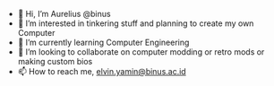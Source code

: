 - 👋 Hi, I’m Aurelius @binus
- 👀 I’m interested in tinkering stuff and planning to create my own Computer
- 🌱 I’m currently learning Computer Engineering
- 💞️ I’m looking to collaborate on computer modding or retro mods or making custom bios 
- 📫 How to reach me, elvin.yamin@binus.ac.id
